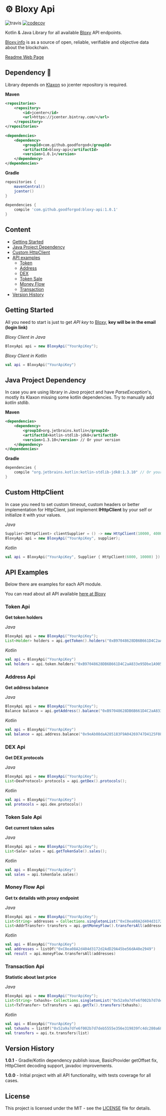 # ⚙️ Bloxy Api

![travis](https://travis-ci.org/GoodforGod/bloxy-api.svg?branch=master)
[![codecov](https://codecov.io/gh/GoodforGod/bloxy-api/branch/master/graph/badge.svg)](https://codecov.io/gh/GoodforGod/bloxy-api)

Kotlin & Java Library for all available [Bloxy](https://bloxy.info) API endpoints.

[Bloxy.info]((https://bloxy.info)) is as a source of open, reliable, verifiable and objective data about the blockchain. 

[Readme Web Page](https://goodforgod.github.io/bloxy-api/)

## Dependency :rocket:

Library depends on [Klaxon](https://github.com/cbeust/klaxon) so jcenter repository is required.

**Maven**
```xml
<repositories>
    <repository>
        <id>jcenter</id>
        <url>https://jcenter.bintray.com/</url>
    </repository>
</repositories>
 
<dependencies>
    <dependency>
        <groupId>com.github.goodforgod</groupId>
        <artifactId>bloxy-api</artifactId>
        <version>1.0.1</version>
    </dependency>
</dependencies>
```

**Gradle**
```groovy
repositories {
    mavenCentral()
    jcenter()
}
 
dependencies {
    compile 'com.github.goodforgod:bloxy-api:1.0.1'
}
```

## Content
- [Getting Started](#getting-started)
- [Java Project Dependency](#java-project-dependency)
- [Custom HttpClient](#custom-httpclient)
- [API examples](#api-examples)
    - [Token](#token-api)
    - [Address](#address-api)
    - [DEX](#dex-api)
    - [Token Sale](#token-sale-api)
    - [Money Flow](#money-flow-api)
    - [Transaction](#transaction-api)
- [Version History](#version-history)

## Getting Started

All you need to start is just to get *API key* to [Bloxy](https://bloxy.info/login/new), **key will be in the email (login link)**

*Bloxy Client in Java*
```java
BloxyApi api = new BloxyApi("YourApiKey");
```

*Bloxy Client in Kotlin*
```kotlin
val api = BloxyApi("YourApiKey")
```

## Java Project Dependency

In case you are using library in *Java* project and have *ParseException*'s, mostly its Klaxon missing some kotlin dependencies.
Try to manually add *kotlin stdlib*.

**Maven**
```xml
<dependencies>
    <dependency>
        <groupId>org.jetbrains.kotlin</groupId>
        <artifactId>kotlin-stdlib-jdk8</artifactId>
        <version>1.3.10</version> // Or your version
    </dependency>
</dependencies>
```

**Gradle**
```groovy
dependencies {
    compile "org.jetbrains.kotlin:kotlin-stdlib-jdk8:1.3.10" // Or your version
}
```

## Custom HttpClient

In case you need to set custom timeout, custom headers or better implementation for HttpClient, 
just implement **IHttpClient** by your self or initialize it with your values.

*Java*
```java
Supplier<IHttpClient> clientSupplier = () -> new HttpClient(10000, 40000);
BloxyApi api = new BloxyApi("YourApiKey", supplier);
```

*Kotlin*
```kotlin
val api = BloxyApi("YourApiKey", Supplier { HttpClient(6000, 10000) })
```

## API Examples

Below there are examples for each API module.

You can read about all API available [here at Bloxy](https://bloxy.info/api_methods)

### Token Api
**Get token holders**

*Java*
```java
BloxyApi api = new BloxyApi("YourApiKey");
List<Holder> holders = api.getToken().holders("0xB97048628DB6B661D4C2aA833e95Dbe1A905B280");
```

*Kotlin*
```kotlin
val api = BloxyApi("YourApiKey")
val holders = api.token.holders("0xB97048628DB6B661D4C2aA833e95Dbe1A905B280")
```

### Address Api
**Get address balance**

*Java*
```java
BloxyApi api = new BloxyApi("YourApiKey");
Balance balance = api.getAddress().balance("0xB97048628DB6B661D4C2aA833e95Dbe1A905B280");
```

*Kotlin*
```kotlin
val api = BloxyApi("YourApiKey")
val balance = api.address.balance("0x9eAb08daA285183F9A04269747D4125F08e634B0")
```

### DEX Api
**Get DEX protocols**

*Java*
```java
BloxyApi api = new BloxyApi("YourApiKey");
List<DexProtocol> protocols = api.getDex().protocols();
```

*Kotlin*
```kotlin
val api = BloxyApi("YourApiKey")
val protocols = api.dex.protocols()
```

### Token Sale Api
**Get current token sales**

*Java*
```java
BloxyApi api = new BloxyApi("YourApiKey");
List<Sale> sales = api.getTokenSale().sales();
```

*Kotlin*
```kotlin
val api = BloxyApi("YourApiKey")
val sales = api.tokenSale.sales()
```

### Money Flow Api
**Get tx detailds with proxy endpoint**

*Java*
```java
BloxyApi api = new BloxyApi("YourApiKey");
List<String> addresses = Collections.singletonList("0xC0ea08A2d404d3172d2AdD29A45be56dA40e2949");
List<AddrTransfer> transfers = api.getMoneyFlow().transfersAll(addresses);
```

*Kotlin*
```kotlin
val api = BloxyApi("YourApiKey")
val addresses = listOf("0xC0ea08A2d404d3172d2AdD29A45be56dA40e2949")
val result = api.moneyFlow.transfersAll(addresses)
```

### Transaction Api
**Statistic about last price**

*Java*
```java
BloxyApi api = new BloxyApi("YourApiKey");
List<String> txhashs= Collections.singletonList("0x52a9a7dfe6f002b7d7deb5555e356e319839fc4dc280a68de55778524a41f986");
List<TxTransfer> txTransfers = api.getTx().transfers(txhashs);
```

*Kotlin*
```kotlin
val api = BloxyApi("YourApiKey")
val txhashs = listOf("0x52a9a7dfe6f002b7d7deb5555e356e319839fc4dc280a68de55778524a41f986")
val transfers = api.tx.transfers(list)
```

## Version History

**1.0.1** - Gradle/Kotlin dependency publish issue, BasicProvider getOffset fix, HttpClient decoding support, javadoc improvements.

**1.0.0** - Initial project with all API functionality, with tests coverage for all cases.

## License

This project is licensed under the MIT - see the [LICENSE](LICENSE) file for details.
